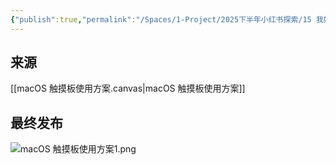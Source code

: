 ```yaml
---
{"publish":true,"permalink":"/Spaces/1-Project/2025下半年小红书探索/15 我奶奶用了都说丝滑的mac触控板配置方案.md","created":"2025-07-22","modified":"2025-07-24","published":"2025-07-29T23:04:33.215+08:00","cssclasses":""}
---
```



## 来源

[[macOS 触摸板使用方案.canvas|macOS 触摸板使用方案]]

## 最终发布

![macOS 触摸板使用方案1.png](https://pub-pic.oldwinter.top/2025/07/e23a3834c066ab3a5114be9db0266522.png)
